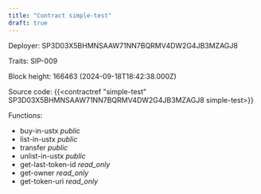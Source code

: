 ```yaml
---
title: "Contract simple-test"
draft: true
---
```

Deployer: SP3D03X5BHMNSAAW71NN7BQRMV4DW2G4JB3MZAGJ8

Traits:
SIP-009 



Block height: 166463 (2024-09-18T18:42:38.000Z)

Source code: {{<contractref "simple-test" SP3D03X5BHMNSAAW71NN7BQRMV4DW2G4JB3MZAGJ8 simple-test>}}

Functions:

* buy-in-ustx _public_
* list-in-ustx _public_
* transfer _public_
* unlist-in-ustx _public_
* get-last-token-id _read_only_
* get-owner _read_only_
* get-token-uri _read_only_
